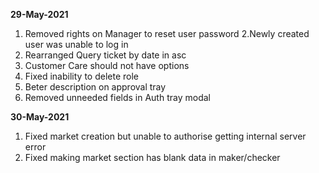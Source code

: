 **29-May-2021**

1. Removed rights on Manager to reset user password
2.Newly created user was unable to log in  
3. Rearranged Query ticket  by date in asc
4. Customer Care should not have options
5. Fixed inability to delete  role
6. Beter description on approval tray
7. Removed unneeded fields in Auth tray modal

**30-May-2021**

1. Fixed market creation but unable to authorise getting internal server error
2. Fixed making market section has blank data in maker/checker

